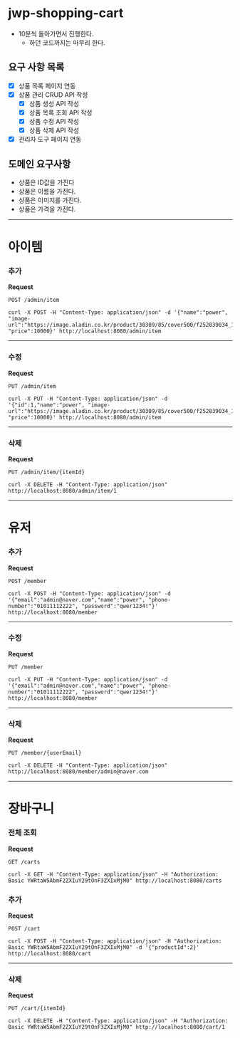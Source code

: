 # jwp-shopping-cart

- 10분씩 돌아가면서 진행한다.
    - 하던 코드까지는 마무리 한다.

## 요구 사항 목록

- [x] 상품 목록 페이지 연동
- [x] 상품 관리 CRUD API 작성
    - [x] 상품 생성 API 작성
    - [x] 상품 목록 조회 API 작성
    - [x] 상품 수정 API 작성
    - [x] 상품 삭제 API 작성
- [x] 관리자 도구 페이지 연동

## 도메인 요구사항

- 상품은 ID값을 가진다
- 상품은 이름을 가진다.
- 상품은 이미지를 가진다.
- 상품은 가격을 가진다.

---

# 아이템

### 추가

**Request**

`POST /admin/item`

```
curl -X POST -H "Content-Type: application/json" -d '{"name":"power", "image-url":"https://image.aladin.co.kr/product/30309/85/cover500/f252839034_1.jpg", "price":10000}' http://localhost:8080/admin/item
```

---

### 수정

**Request**

`PUT /admin/item`

```
curl -X PUT -H "Content-Type: application/json" -d '{"id":1,"name":"power", "image-url":"https://image.aladin.co.kr/product/30309/85/cover500/f252839034_1.jpg", "price":10000}' http://localhost:8080/admin/item
```

---

### 삭제

**Request**

`PUT /admin/item/{itemId}`

```
curl -X DELETE -H "Content-Type: application/json" http://localhost:8080/admin/item/1
```

---

# 유저 

### 추가

**Request**

`POST /member`

```
curl -X POST -H "Content-Type: application/json" -d '{"email":"admin@naver.com","name":"power", "phone-number":"01011112222", "password":"qwer1234!"}' http://localhost:8080/member
```

---

### 수정

**Request**

`PUT /member`

```
curl -X PUT -H "Content-Type: application/json" -d '{"email":"admin@naver.com","name":"power", "phone-number":"01011112222", "password":"qwer1234!"}' http://localhost:8080/member
```

---

### 삭제

**Request**

`PUT /member/{userEmail}`

```
curl -X DELETE -H "Content-Type: application/json" http://localhost:8080/member/admin@naver.com
```

---

# 장바구니

### 전체 조회

**Request**

`GET /carts`

```
curl -X GET -H "Content-Type: application/json" -H "Authorization: Basic YWRtaW5AbmF2ZXIuY29tOnF3ZXIxMjM0" http://localhost:8080/carts
```

### 추가

**Request**

`POST /cart`

```
curl -X POST -H "Content-Type: application/json" -H "Authorization: Basic YWRtaW5AbmF2ZXIuY29tOnF3ZXIxMjM0" -d '{"productId":2}' http://localhost:8080/cart
```

---

### 삭제

**Request**

`PUT /cart/{itemId}`

```
curl -X DELETE -H "Content-Type: application/json" -H "Authorization: Basic YWRtaW5AbmF2ZXIuY29tOnF3ZXIxMjM0" http://localhost:8080/cart/1
```
